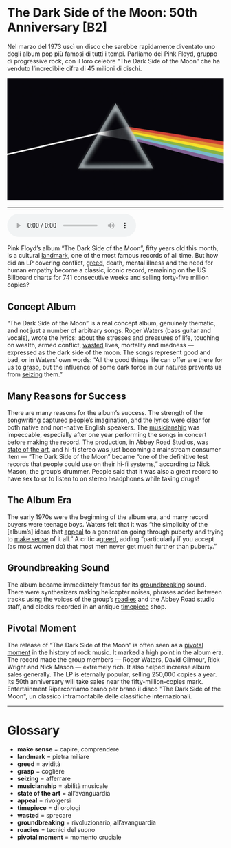 # The Dark Side of the Moon: 50th Anniversary   [B2]

Nel marzo del 1973 uscì un disco che sarebbe rapidamente diventato uno degli album pop più famosi di tutti i tempi. Parliamo dei Pink Floyd, gruppo di progressive rock, con il loro celebre “The Dark Side of the Moon” che ha venduto l’incredibile cifra di 45 milioni di dischi.

![](The%20Dark%20Side%20of%20the%20Moon%2050th%20Anniversary.jpg)

--------------

<div>
<audio controls autoplay>
    <source src="https://raw.githubusercontent.com/dartie/knowledge-base/main/English/SpeakUp/2023-03/The%20Dark%20Side%20of%20the%20Moon%2050th%20Anniversary.mp3" type="audio/mpeg">
</audio>
</div>


Pink Floyd’s album “The Dark Side of the Moon”, fifty years old this month, is a cultural [landmark](## "pietra miliare"), one of the most famous records of all time. But how did an LP covering conflict, [greed](## "avidità"), death, mental illness and the need for human empathy become a classic, iconic record, remaining on the US Billboard charts for 741 consecutive weeks and selling forty-five million copies? 

## Concept Album
“The Dark Side of the Moon” is a real concept album, genuinely thematic, and not just a number of arbitrary songs. Roger Waters (bass guitar and vocals), wrote the lyrics: about the stresses and pressures of life, touching on wealth, armed conflict, [wasted](## "sprecare") lives, mortality and madness — expressed as the dark side of the moon. The songs represent good and bad, or in Waters’ own words: “All the good things life can offer are there for us to [grasp](## "cogliere"), but the influence of some dark force in our natures prevents us from [seizing](## "afferrare") them.”

## Many Reasons for Success
There are many reasons for the album’s success. The strength of the songwriting captured people’s imagination, and the lyrics were clear for both native and non-native English speakers. The [musicianship](## "abilità musicale") was impeccable, especially after one year performing the songs in concert before making the record. The production, in Abbey Road Studios, was [state of the art](## "all’avanguardia"), and hi-fi stereo was just becoming a mainstream consumer item — “The Dark Side of the Moon” became “one of the definitive test records that people could use on their hi-fi systems,” according to Nick Mason, the group’s drummer. People said that it was also a great record to have sex to or to listen to on stereo headphones while taking drugs!

## The Album Era
The early 1970s were the beginning of the album era, and many record buyers were teenage boys. Waters felt that it was “the simplicity of the [album’s] ideas that [appeal](## "rivolgersi") to a generation going through puberty and trying to [make sense](## "capire, comprendere") of it all.” A critic a[greed](## "avidità"), adding “particularly if you accept (as most women do) that most men never get much further than puberty.”

## Groundbreaking Sound
The album became immediately famous for its [groundbreaking](## "rivoluzionario, all’avanguardia") sound. There were synthesizers making helicopter noises, phrases added between tracks using the voices of the group’s [roadies](## "tecnici del suono") and the Abbey Road studio staff, and clocks recorded in an antique [timepiece](## "di orologi") shop.

## Pivotal Moment
The release of “The Dark Side of the Moon” is often seen as a [pivotal moment](## "momento cruciale") in the history of rock music. It marked a high point in the album era. The record made the group members — Roger Waters, David Gilmour, Rick Wright and Nick Mason — extremely rich. It also helped increase album sales generally. The LP is eternally popular, selling 250,000 copies a year. Its 50th anniversary will take sales near the fifty-million-copies mark.
Entertainment
Ripercorriamo brano per brano il disco "The Dark Side of the Moon", un classico intramontabile delle classifiche internazionali.

--------------

<div style = "display:block; clear:both; page-break-after:always;"></div>

# Glossary
* **make sense** = capire, comprendere
* **landmark** = pietra miliare
* **greed** = avidità
* **grasp** = cogliere
* **seizing** = afferrare
* **musicianship** = abilità musicale
* **state of the art** = all’avanguardia
* **appeal** = rivolgersi
* **timepiece** = di orologi
* **wasted** = sprecare
* **groundbreaking** = rivoluzionario, all’avanguardia
* **roadies** = tecnici del suono
* **pivotal moment** = momento cruciale
